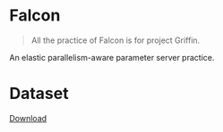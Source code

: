 # Falcon
> All the practice of Falcon is for project Griffin.

An elastic parallelism-aware parameter server practice.

# Dataset
[Download](http://www.cs.toronto.edu/~kriz/cifar-10-python.tar.gz)
